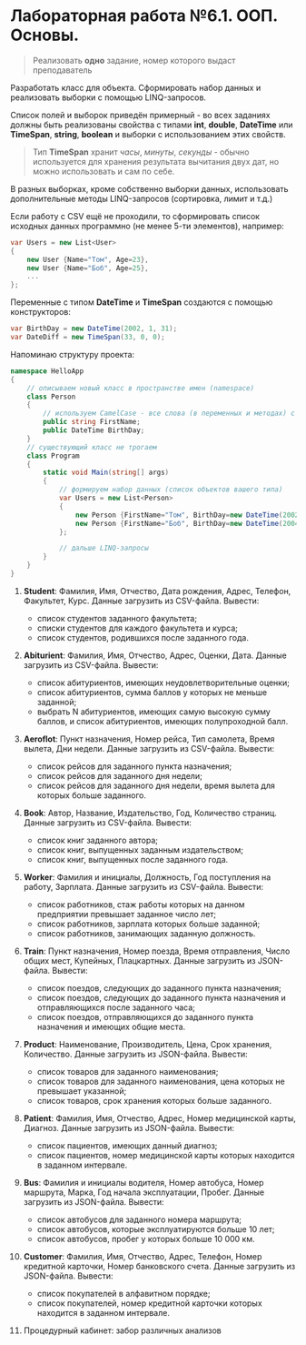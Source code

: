 # Лабораторная работа №6.1. ООП. Основы.

>Реализовать **одно** задание, номер которого выдаст преподаватель

Разработать класс для объекта. Сформировать набор данных и реализовать выборки с помощью LINQ-запросов. 

Список полей и выборок приведён примерный - во всех заданиях должны быть реализованы свойства с типами **int**, **double**, **DateTime** или **TimeSpan**, **string**, **boolean** и выборки с использованием этих свойств.

>Тип **TimeSpan** хранит *часы*, *минуты*, *секунды* - обычно используется для хранения результата вычитания двух дат, но можно использовать и сам по себе.

В разных выборках, кроме собственно выборки данных, использовать дополнительные методы LINQ-запросов (сортировка, лимит и т.д.)

Если работу с CSV ещё не проходили, то сформировать список исходных данных программно (не менее 5-ти элементов), например:

```cs
var Users = new List<User>
{
    new User {Name="Том", Age=23},
    new User {Name="Боб", Age=25},
    ...
};
```

Переменные с типом **DateTime** и **TimeSpan** создаются с помощью конструкторов:

```cs
var BirthDay = new DateTime(2002, 1, 31);
var DateDiff = new TimeSpan(33, 0, 0);
```

Напоминаю структуру проекта:

```cs
namespace HelloApp
{
    // описываем новый класс в пространстве имен (namespace)
    class Person
    {
        // используем CamelCase - все слова (в переменных и методах) с большой буквы
        public string FirstName;
        public DateTime BirthDay;
    }
    // существующий класс не трогаем
    class Program
    {
        static void Main(string[] args)
        {
            // формируем набор данных (список объектов вашего типа)
            var Users = new List<Person>
            {
                new Person {FirstName="Том", BirthDay=new DateTime(2002,1,31)},
                new Person {FirstName="Боб", BirthDay=new DateTime(2004,12,1)}
            };

            // дальше LINQ-запросы
        }
    }
}
```

1. **Student**: Фамилия, Имя, Отчество, Дата рождения, Адрес, Телефон, Факультет, Курс. Данные загрузить из CSV-файла. Вывести:
    * список студентов заданного факультета; 
    * списки студентов для каждого факультета и курса;
    * список студентов, родившихся после заданного года.

2. **Abiturient**: Фамилия, Имя, Отчество, Адрес, Оценки, Дата. Данные загрузить из CSV-файла. Вывести:

    * список абитуриентов, имеющих неудовлетворительные оценки; 
    * список абитуриентов, сумма баллов у которых не меньше заданной;
    * выбрать N абитуриентов, имеющих самую высокую сумму баллов, и список абитуриентов, имеющих полупроходной балл.

3. **Aeroflot**: Пункт назначения, Номер рейса, Тип самолета, Время вылета, Дни недели. Данные загрузить из CSV-файла. Вывести:

    * список рейсов для заданного пункта назначения; 
    * список рейсов для заданного дня недели;
    * список рейсов для заданного дня недели, время вылета для которых больше заданного.

4. **Book**: Автор, Название, Издательство, Год, Количество страниц. Данные загрузить из CSV-файла. Вывести:

    * список книг заданного автора; 
    * список книг, выпущенных заданным издательством;
    * список книг, выпущенных после заданного года.

5. **Worker**: Фамилия и инициалы, Должность, Год поступления на работу, Зарплата. Данные загрузить из CSV-файла. Вывести:

    * список работников, стаж работы которых на данном предприятии превышает заданное число лет; 
    * список работников, зарплата которых больше заданной;
    * список работников, занимающих заданную должность.

6. **Train**: Пункт назначения, Номер поезда, Время отправления, Число общих мест, Купейных, Плацкартных. Данные загрузить из JSON-файла. Вывести:

    * список поездов, следующих до заданного пункта назначения; 
    * список поездов, следующих до заданного пункта назначения и отправляющихся после заданного часа;
    * список поездов, отправляющихся до заданного пункта назначения и имеющих общие места.

7. **Product**: Наименование, Производитель, Цена, Срок хранения, Количество. Данные загрузить из JSON-файла. Вывести:

    * список товаров для заданного наименования; 
    * список товаров для заданного наименования, цена которых не превышает указанной;
    * список товаров, срок хранения которых больше заданного.

8. **Patient**: Фамилия, Имя, Отчество, Адрес, Номер медицинской карты, Диагноз. Данные загрузить из JSON-файла. Вывести:

    * список пациентов, имеющих данный диагноз; 
    * список пациентов, номер медицинской карты которых находится в заданном интервале.

9. **Bus**: Фамилия и инициалы водителя, Номер автобуса, Номер маршрута, Марка, Год начала эксплуатации, Пробег. Данные загрузить из JSON-файла. Вывести:

    * список автобусов для заданного номера маршрута; 
    * список автобусов, которые эксплуатируются больше 10 лет;
    * список автобусов, пробег у которых больше 10 000 км.

10. **Customer**: Фамилия, Имя, Отчество, Адрес, Телефон, Номер кредитной карточки, Номер банковского счета. Данные загрузить из JSON-файла. Вывести:

    * список покупателей в алфавитном порядке; 
    * список покупателей, номер кредитной карточки которых находится в заданном интервале.

11. Процедурный кабинет: забор различных анализов